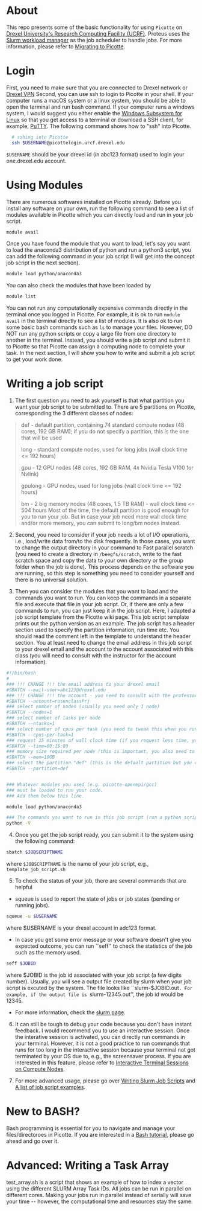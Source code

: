 # About 

This repo presents some of the basic functionality for using `Picotte` on [Drexel University's Research Computing Facility (UCRF)](http://www.drexel.edu/research/urcf/). Proteus uses the [Slurm workload manager](https://slurm.schedmd.com/overview.html) as the job scheduler to handle jobs. For more information, please refer to [Migrating to Picotte](https://proteusmaster.urcf.drexel.edu/urcfwiki/index.php/Migrating_to_Picotte). 

# Login
First, you need to make sure that you are connected to Drexel network or [Drexel VPN](https://drexel.edu/it/help/a-z/VPN/)
Second, you can use ssh to login to Picotte in your shell. If your computer runs a macOS system or a linux system, you should be able to open the terminal and run bash command. If your computer runs a windows system, I would suggest you either enable the [Windows Subsystem for Linux](https://docs.microsoft.com/en-us/windows/wsl/install-win10) so that you get access to a terminal or download a SSH client, for example, [PuTTY](https://www.putty.org/).
The following command shows how to "ssh" into Picotte.
```bash
  # sshing into Picotte
  ssh $USERNAME@picottelogin.urcf.drexel.edu
```
`$USERNAME` should be your drexel id (in abc123 format) used to login your one.drexel.edu account.

# Using Modules
There are numerous softwares installed on Picotte already. Before you install any software on your own, run the following command to see a list of modules available in Picotte which you can directly load and run in your job script.
```bash
module avail
```
Once you have found the module that you want to load, let's say you want to load the anaconda3 distribution of python and run a python3 script, you can add the following command in your job script (I will get into the concept job script in the next section).
```bash
module load python/anaconda3
```
You can also check the modules that have been loaded by
```bash
module list
```
You can not run any computationally expensive commands directly in the terminal once you logged in Picotte. For example, it is ok to run `module avail` in the terminal directly to see a list of modules. It is also ok to run some basic bash commands such as `ls` to manage your files. However, DO NOT run any python scripts or copy a large file from one directory to another in the terminal. Instead, you should write a job script and submit it to Picotte so that Picotte can assign a computing node to complete your task. In the next section, I will show you how to write and submit a job script to get your work done.

# Writing a job script
1. The first question you need to ask yourself is that what partition you want your job script to be submitted to. There are 5 partitions on Picotte, corresponding the 3 different classes of nodes:
> def - default partition, containing 74 standard compute nodes (48 cores, 192 GB RAM); if you do not specify a partition, this is the one that will be used
>
> long - standard compute nodes, used for long jobs (wall clock time <= 192 hours)
>
> gpu - 12 GPU nodes (48 cores, 192 GB RAM, 4x Nvidia Tesla V100 for Nvlink)
>
> gpulong - GPU nodes, used for long jobs (wall clock time <= 192 hours)
>
> bm - 2 big memory nodes (48 cores, 1.5 TB RAM) - wall clock time <= 504 hours
Most of the time, the default partition is good enough for you to run your job. But in case your job need more wall clock time and/or more memory, you can submit to long/bm nodes instead.

2. Second, you need to consider if your job needs a lot of I/O operations, i.e., load/write data from/to the disk frequently. In those cases, you want to change the output directory in your command to Fast parallel scratch (you need to create a directory in `/beegfs/scratch`, write to the fast scratch space and copy the data to your own directory or the group folder when the job is done). This process depends on the software you are running, so this step is something you need to consider yourself and there is no universal solution.

3. Then you can consider the modules that you want to load and the commands you want to run. You can keep the commands in a separate file and execute that file in your job script. Or, if there are only a few commands to run, you can just keep it in the job script. Here, I adapted a job script template from the Picotte wiki page. This job script template prints out the python version as an example. The job script has a header section used to specify the partition information, run time etc. You should read the comment left in the template to understand the header section. You at least need to change the email address in this job script to your drexel email and the account to the account associated with this class (you will need to consult with the instructor for the account information).
```bash
#!/bin/bash
#
### !!! CHANGE !!! the email address to your drexel email
#SBATCH --mail-user=abc123@drexel.edu
### !!! CHANGE !!! the account - you need to consult with the professor
#SBATCH --account=rosenclassPrj
### select number of nodes (usually you need only 1 node)
#SBATCH --nodes=1
### select number of tasks per node
#SBATCH --ntasks=1
### select number of cpus per task (you need to tweak this when you run a multi-thread program)
#SBATCH --cpus-per-task=1
### request 15 minutes of wall clock time (if you request less time, you can wait for less time to get your job run by the system, you need to have a good esitmation of the run time though).
#SBATCH --time=00:15:00
### memory size required per node (this is important, you also need to estimate a upper bound)
#SBATCH --mem=10GB
### select the partition "def" (this is the default partition but you can change according to your application)
#SBATCH --partition=def


### Whatever modules you used (e.g. picotte-openmpi/gcc)
### must be loaded to run your code.
### Add them below this line.

module load python/anaconda3

### The commands you want to run in this job script (run a python script, run a certain software with inputs and outpus etc.).
python -V
```

4. Once you get the job script ready, you can submit it to the system using the following command:
```bash
sbatch $JOBSCRIPTNAME
```
where `$JOBSCRIPTNAME` is the name of your job script, e.g., `template_job_script.sh`


5. To check the status of your job, there are several commands that are helpful
* squeue is used to report the state of jobs or job states (pending or running jobs).
```bash
squeue -u $USERNAME
```
where $USERNAME is your drexel account in adc123 format.
* In case you get some error message or your software doesn't give you expected outcome, you can run ``seff'' to check the statistics of the job such as the memory used.
```bash
seff $JOBID
```
where $JOBID is the job id associated with your job script (a few digits number). Usually, you will see a output file created by slurm when your job script is excuted by the system. The file looks like ``slurm-$JOBID.out``. For example, if the output file is ``slurm-12345.out'', the job id would be 12345.
* For more information, check the [slurm page](https://proteusmaster.urcf.drexel.edu/urcfwiki/index.php/Slurm_Quick_Start_Guide#Overview). 

6. It can still be tough to debug your code because you don't have instant feedback. I would recommend you to use an interactive session. Once the interative session is activated, you can directly run commands in your terminal. However, it is not a good practice to run commands that runs for too long in the interactive session because your terminal not got terminated by your OS due to, e.g., the screensaver process. If you are interested in this feature, please refer to [Interactive Terminal Sessions on Compute Nodes](https://proteusmaster.urcf.drexel.edu/urcfwiki/index.php/Interactive_Terminal_Sessions_on_Compute_Nodes).

7. For more advanced usage, please go over [Writing Slurm Job Scripts](https://proteusmaster.urcf.drexel.edu/urcfwiki/index.php/Writing_Slurm_Job_Scripts) and [A list of job script examples](https://proteusmaster.urcf.drexel.edu/urcfwiki/index.php/Category:Examples).

# New to BASH?
Bash programming is essential for you to navigate and manage your files/directoroes in Picotte. If you are interested in a [Bash tutorial](https://nbviewer.jupyter.org/github/gditzler/bio-course-materials/blob/master/notebooks/Bash-Tutorial.ipynb), please go ahead and go over it.

# Advanced: Writing a Task Array
test_array.sh is a script that shows an example of how to index a vector using the different SLURM Array Task IDs.  All jobs can be run in parallel on different cores.  Making your jobs run in parallel instead of serially will save your time -- however, the computational time and resources stay the same.
